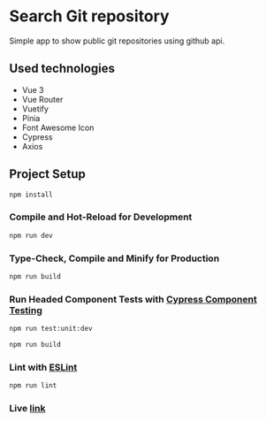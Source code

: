 # Search Git repository

Simple app to show public git repositories using github api.

## Used technologies

- Vue 3
- Vue Router
- Vuetify
- Pinia
- Font Awesome Icon
- Cypress
- Axios

## Project Setup

```sh
npm install
```

### Compile and Hot-Reload for Development

```sh
npm run dev
```

### Type-Check, Compile and Minify for Production

```sh
npm run build
```

### Run Headed Component Tests with [Cypress Component Testing](https://on.cypress.io/component)

```sh
npm run test:unit:dev
```

```sh
npm run build
```

### Lint with [ESLint](https://eslint.org/)

```sh
npm run lint
```

### Live [link](https://git-search-1.vercel.app/)
